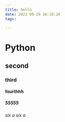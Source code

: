 ```yaml
---
title: hello
date: 2022-09-29 16:18:26
tags:

---
```




# Python

## second

### third

#### fourthhh

##### 55555

###### six a six a

